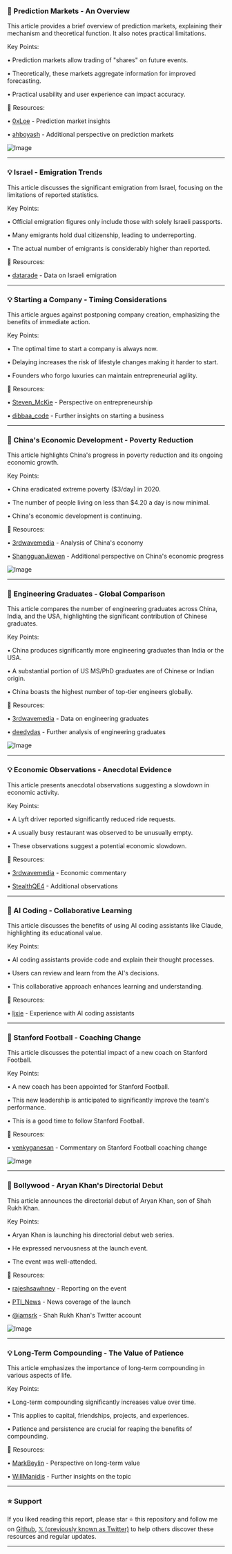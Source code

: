 ### 🤖 Prediction Markets - An Overview

This article provides a brief overview of prediction markets, explaining their mechanism and theoretical function.  It also notes practical limitations.

Key Points:

• Prediction markets allow trading of "shares" on future events.

•  Theoretically, these markets aggregate information for improved forecasting.

• Practical usability and user experience can impact accuracy.


🔗 Resources:

• [0xLoe](https://x.com/0xLoe) - Prediction market insights

• [ahboyash](https://x.com/ahboyash) - Additional perspective on prediction markets

![Image](https://pbs.twimg.com/media/GyzCPJuasAA-Yjt?format=jpg&name=small)


---

### 💡 Israel - Emigration Trends

This article discusses the significant emigration from Israel, focusing on the limitations of reported statistics.

Key Points:

• Official emigration figures only include those with solely Israeli passports.

•  Many emigrants hold dual citizenship, leading to underreporting.

• The actual number of emigrants is considerably higher than reported.


🔗 Resources:

• [datarade](https://x.com/datarade) - Data on Israeli emigration


---

### 💡 Starting a Company - Timing Considerations

This article argues against postponing company creation, emphasizing the benefits of immediate action.

Key Points:

• The optimal time to start a company is always now.

•  Delaying increases the risk of lifestyle changes making it harder to start.

• Founders who forgo luxuries can maintain entrepreneurial agility.


🔗 Resources:

• [Steven_McKie](https://x.com/Steven_McKie) - Perspective on entrepreneurship

• [dibbaa_code](https://x.com/dibbaa_code) - Further insights on starting a business


---

### 🤖 China's Economic Development - Poverty Reduction

This article highlights China's progress in poverty reduction and its ongoing economic growth.

Key Points:

• China eradicated extreme poverty ($3/day) in 2020.

•  The number of people living on less than $4.20 a day is now minimal.

• China's economic development is continuing.


🔗 Resources:

• [3rdwavemedia](https://x.com/3rdwavemedia) - Analysis of China's economy

• [ShangguanJiewen](https://x.com/ShangguanJiewen) - Additional perspective on China's economic progress

![Image](https://pbs.twimg.com/media/GyiV6eIXMAIPPPX?format=jpg&name=small)


---

### 🤖 Engineering Graduates - Global Comparison

This article compares the number of engineering graduates across China, India, and the USA, highlighting the significant contribution of Chinese graduates.

Key Points:

• China produces significantly more engineering graduates than India or the USA.

• A substantial portion of US MS/PhD graduates are of Chinese or Indian origin.

•  China boasts the highest number of top-tier engineers globally.


🔗 Resources:

• [3rdwavemedia](https://x.com/3rdwavemedia) - Data on engineering graduates

• [deedydas](https://x.com/deedydas) - Further analysis of engineering graduates

![Image](https://pbs.twimg.com/media/Gyw2mPmacAE8xjt?format=jpg&name=small)


---

### 💡 Economic Observations - Anecdotal Evidence

This article presents anecdotal observations suggesting a slowdown in economic activity.

Key Points:

• A Lyft driver reported significantly reduced ride requests.

• A usually busy restaurant was observed to be unusually empty.

• These observations suggest a potential economic slowdown.


🔗 Resources:

• [3rdwavemedia](https://x.com/3rdwavemedia) - Economic commentary

• [StealthQE4](https://x.com/StealthQE4) - Additional observations


---

### 🤖 AI Coding - Collaborative Learning

This article discusses the benefits of using AI coding assistants like Claude, highlighting its educational value.

Key Points:

• AI coding assistants provide code and explain their thought processes.

• Users can review and learn from the AI's decisions.

• This collaborative approach enhances learning and understanding.


🔗 Resources:

• [ljxie](https://x.com/ljxie) - Experience with AI coding assistants


---

### 🚀 Stanford Football - Coaching Change

This article discusses the potential impact of a new coach on Stanford Football.

Key Points:

• A new coach has been appointed for Stanford Football.

•  This new leadership is anticipated to significantly improve the team's performance.

• This is a good time to follow Stanford Football.


🔗 Resources:

• [venkyganesan](https://x.com/venkyganesan) - Commentary on Stanford Football coaching change

![Image](https://pbs.twimg.com/amplify_video_thumb/1958234783881793536/img/TT5UL6xPH0EqO9aU.jpg)


---

### 🚀 Bollywood - Aryan Khan's Directorial Debut

This article announces the directorial debut of Aryan Khan, son of Shah Rukh Khan.

Key Points:

• Aryan Khan is launching his directorial debut web series.

• He expressed nervousness at the launch event.

• The event was well-attended.


🔗 Resources:

• [rajeshsawhney](https://x.com/rajeshsawhney) - Reporting on the event

• [PTI_News](https://x.com/PTI_News) - News coverage of the launch

• [@iamsrk](https://x.com/iamsrk) - Shah Rukh Khan's Twitter account

![Image](https://pbs.twimg.com/amplify_video_thumb/1958169948121133056/img/Sn5SmFT-sTI_3Nsj.jpg)


---

### 💡 Long-Term Compounding - The Value of Patience

This article emphasizes the importance of long-term compounding in various aspects of life.

Key Points:

• Long-term compounding significantly increases value over time.

• This applies to capital, friendships, projects, and experiences.

•  Patience and persistence are crucial for reaping the benefits of compounding.


🔗 Resources:

• [MarkBeylin](https://x.com/MarkBeylin) - Perspective on long-term value

• [WillManidis](https://x.com/WillManidis) - Further insights on the topic


---

### ⭐️ Support

If you liked reading this report, please star ⭐️ this repository and follow me on [Github](https://github.com/Drix10), [𝕏 (previously known as Twitter)](https://x.com/DRIX_10_) to help others discover these resources and regular updates.

---
